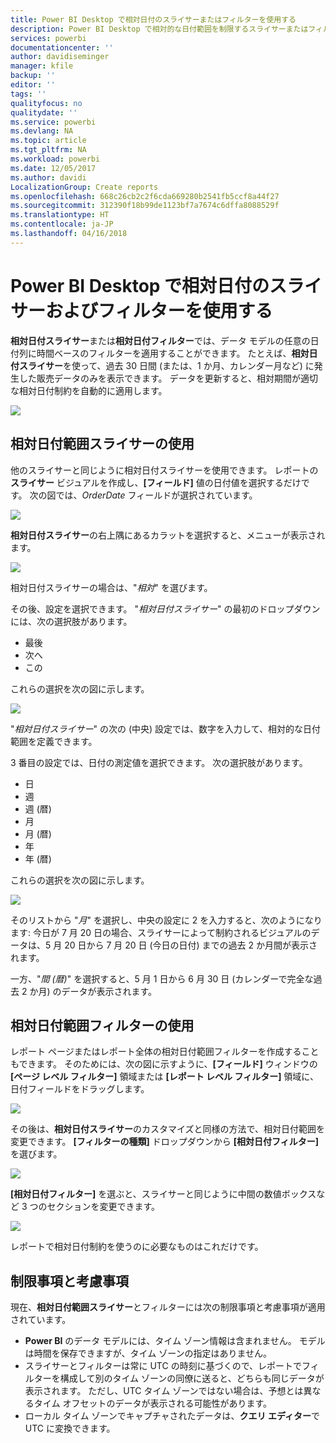 ```yaml
---
title: Power BI Desktop で相対日付のスライサーまたはフィルターを使用する
description: Power BI Desktop で相対的な日付範囲を制限するスライサーまたはフィルターを使う方法について説明します
services: powerbi
documentationcenter: ''
author: davidiseminger
manager: kfile
backup: ''
editor: ''
tags: ''
qualityfocus: no
qualitydate: ''
ms.service: powerbi
ms.devlang: NA
ms.topic: article
ms.tgt_pltfrm: NA
ms.workload: powerbi
ms.date: 12/05/2017
ms.author: davidi
LocalizationGroup: Create reports
ms.openlocfilehash: 668c26cb2c2f6cda669280b2541fb5ccf8a44f27
ms.sourcegitcommit: 312390f18b99de1123bf7a7674c6dffa8088529f
ms.translationtype: HT
ms.contentlocale: ja-JP
ms.lasthandoff: 04/16/2018
---
```

# <a name="use-a-relative-date-slicer-and-filter-in-power-bi-desktop"></a>Power BI Desktop で相対日付のスライサーおよびフィルターを使用する
**相対日付スライサー**または**相対日付フィルター**では、データ モデルの任意の日付列に時間ベースのフィルターを適用することができます。 たとえば、**相対日付スライサー**を使って、過去 30 日間 (または、1 か月、カレンダー月など) に発生した販売データのみを表示できます。 データを更新すると、相対期間が適切な相対日付制約を自動的に適用します。

![](media/desktop-slicer-filter-date-range/relative-date-range-slicer-filter_01.png)

## <a name="using-the-relative-date-range-slicer"></a>相対日付範囲スライサーの使用
他のスライサーと同じように相対日付スライサーを使用できます。 レポートの**スライサー** ビジュアルを作成し、**[フィールド]** 値の日付値を選択するだけです。 次の図では、*OrderDate* フィールドが選択されています。

![](media/desktop-slicer-filter-date-range/relative-date-range-slicer-filter_02.png)

**相対日付スライサー**の右上隅にあるカラットを選択すると、メニューが表示されます。

![](media/desktop-slicer-filter-date-range/relative-date-range-slicer-filter_03.png)

相対日付スライサーの場合は、"*相対*" を選びます。

その後、設定を選択できます。 "*相対日付スライサー*" の最初のドロップダウンには、次の選択肢があります。

* 最後
* 次へ
* この

これらの選択を次の図に示します。

![](media/desktop-slicer-filter-date-range/relative-date-range-slicer-filter_04.png)

"*相対日付スライサー*" の次の (中央) 設定では、数字を入力して、相対的な日付範囲を定義できます。

3 番目の設定では、日付の測定値を選択できます。 次の選択肢があります。

* 日
* 週
* 週 (暦)
* 月
* 月 (暦)
* 年
* 年 (暦)

これらの選択を次の図に示します。

![](media/desktop-slicer-filter-date-range/relative-date-range-slicer-filter_05.png)

そのリストから "*月*" を選択し、中央の設定に 2 を入力すると、次のようになります: 今日が 7 月 20 日の場合、スライサーによって制約されるビジュアルのデータは、5 月 20 日から 7 月 20 日 (今日の日付) までの過去 2 か月間が表示されます。

一方、"*間 (暦)*" を選択すると、5 月 1 日から 6 月 30 日 (カレンダーで完全な過去 2 か月) のデータが表示されます。

## <a name="using-the-relative-date-range-filter"></a>相対日付範囲フィルターの使用
レポート ページまたはレポート全体の相対日付範囲フィルターを作成することもできます。 そのためには、次の図に示すように、**[フィールド]** ウィンドウの **[ページ レベル フィルター]** 領域または **[レポート レベル フィルター]** 領域に、日付フィールドをドラッグします。

![](media/desktop-slicer-filter-date-range/relative-date-range-slicer-filter_06.png)

その後は、**相対日付スライサー**のカスタマイズと同様の方法で、相対日付範囲を変更できます。 **[フィルターの種類]** ドロップダウンから **[相対日付フィルター]** を選びます。

![](media/desktop-slicer-filter-date-range/relative-date-range-slicer-filter_07.png)

**[相対日付フィルター]** を選ぶと、スライサーと同じように中間の数値ボックスなど 3 つのセクションを変更できます。

![](media/desktop-slicer-filter-date-range/relative-date-range-slicer-filter_08.png)

レポートで相対日付制約を使うのに必要なものはこれだけです。

## <a name="limitations-and-considerations"></a>制限事項と考慮事項
現在、**相対日付範囲スライサー**とフィルターには次の制限事項と考慮事項が適用されています。

* **Power BI** のデータ モデルには、タイム ゾーン情報は含まれません。 モデルは時間を保存できますが、タイム ゾーンの指定はありません。
* スライサーとフィルターは常に UTC の時刻に基づくので、レポートでフィルターを構成して別のタイム ゾーンの同僚に送ると、どちらも同じデータが表示されます。 ただし、UTC タイム ゾーンではない場合は、予想とは異なるタイム オフセットのデータが表示される可能性があります。
* ローカル タイム ゾーンでキャプチャされたデータは、**クエリ エディター**で UTC に変換できます。

